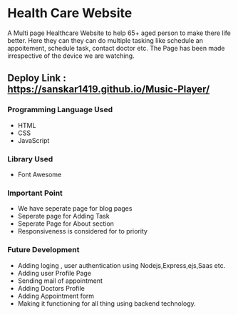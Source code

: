 # Health Care Website

A Multi page Healthcare Website to help 65+ aged person to make there life better. Here they can they can do multiple tasking like schedule an appoitement, schedule task, contact doctor etc.
The Page has been made irrespective of the device we are watching.

## Deploy Link : https://sanskar1419.github.io/Music-Player/

### Programming Language Used

- HTML
- CSS
- JavaScript

### Library Used

- Font Awesome

### Important Point

- We have seperate page for blog pages
- Seperate page for Adding Task
- Seperate Page for About section
- Responsiveness is considered for to priority

### Future Development

- Adding loging , user authentication using Nodejs,Express,ejs,Saas etc.
- Adding user Profile Page
- Sending mail of appointment
- Adding Doctors Profile
- Adding Appointment form
- Making it functioning for all thing using backend technology.
